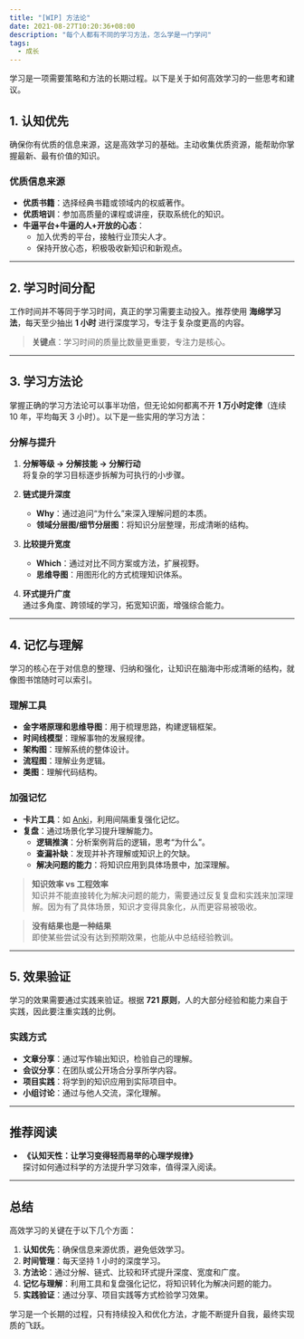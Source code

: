 ```yaml
---
title: "[WIP] 方法论"
date: 2021-08-27T10:20:36+08:00
description: "每个人都有不同的学习方法，怎么学是一门学问"
tags:
  - 成长
---
```


学习是一项需要策略和方法的长期过程。以下是关于如何高效学习的一些思考和建议。

## **1. 认知优先**

确保你有优质的信息来源，这是高效学习的基础。主动收集优质资源，能帮助你掌握最新、最有价值的知识。

### **优质信息来源**
- **优质书籍**：选择经典书籍或领域内的权威著作。
- **优质培训**：参加高质量的课程或讲座，获取系统化的知识。
- **牛逼平台+牛逼的人+开放的心态**：
  - 加入优秀的平台，接触行业顶尖人才。
  - 保持开放心态，积极吸收新知识和新观点。

---

## **2. 学习时间分配**

工作时间并不等同于学习时间，真正的学习需要主动投入。推荐使用 **海绵学习法**，每天至少抽出 **1 小时** 进行深度学习，专注于复杂度更高的内容。

> **关键点**：学习时间的质量比数量更重要，专注力是核心。

---

## **3. 学习方法论**

掌握正确的学习方法论可以事半功倍，但无论如何都离不开 **1 万小时定律**（连续 10 年，平均每天 3 小时）。以下是一些实用的学习方法：

### **分解与提升**
1. **分解等级 -> 分解技能 -> 分解行动**  
   将复杂的学习目标逐步拆解为可执行的小步骤。
   
2. **链式提升深度**  
   - **Why**：通过追问“为什么”来深入理解问题的本质。
   - **领域分层图/细节分层图**：将知识分层整理，形成清晰的结构。

3. **比较提升宽度**  
   - **Which**：通过对比不同方案或方法，扩展视野。
   - **思维导图**：用图形化的方式梳理知识体系。

4. **环式提升广度**  
   通过多角度、跨领域的学习，拓宽知识面，增强综合能力。

---

## **4. 记忆与理解**

学习的核心在于对信息的整理、归纳和强化，让知识在脑海中形成清晰的结构，就像图书馆随时可以索引。

### **理解工具**
- **金字塔原理和思维导图**：用于梳理思路，构建逻辑框架。
- **时间线模型**：理解事物的发展规律。
- **架构图**：理解系统的整体设计。
- **流程图**：理解业务逻辑。
- **类图**：理解代码结构。

### **加强记忆**
- **卡片工具**：如 [Anki](https://apps.ankiweb.net/)，利用间隔重复强化记忆。
- **复盘**：通过场景化学习提升理解能力。
  - **逻辑推演**：分析案例背后的逻辑，思考“为什么”。
  - **查漏补缺**：发现并补齐理解或知识上的欠缺。
  - **解决问题的能力**：将知识应用到具体场景中，加深理解。

> **知识效率 vs 工程效率**  
> 知识并不能直接转化为解决问题的能力，需要通过反复复盘和实践来加深理解。因为有了具体场景，知识才变得具象化，从而更容易被吸收。

> **没有结果也是一种结果**  
> 即使某些尝试没有达到预期效果，也能从中总结经验教训。

---

## **5. 效果验证**

学习的效果需要通过实践来验证。根据 **721 原则**，人的大部分经验和能力来自于实践，因此要注重实践的比例。

### **实践方式**
- **文章分享**：通过写作输出知识，检验自己的理解。
- **会议分享**：在团队或公开场合分享所学内容。
- **项目实践**：将学到的知识应用到实际项目中。
- **小组讨论**：通过与他人交流，深化理解。

---

## **推荐阅读**

- **《认知天性：让学习变得轻而易举的心理学规律》**  
  探讨如何通过科学的方法提升学习效率，值得深入阅读。

---

## **总结**

高效学习的关键在于以下几个方面：
1. **认知优先**：确保信息来源优质，避免低效学习。
2. **时间管理**：每天坚持 1 小时的深度学习。
3. **方法论**：通过分解、链式、比较和环式提升深度、宽度和广度。
4. **记忆与理解**：利用工具和复盘强化记忆，将知识转化为解决问题的能力。
5. **实践验证**：通过分享、项目实践等方式检验学习效果。

学习是一个长期的过程，只有持续投入和优化方法，才能不断提升自我，最终实现质的飞跃。